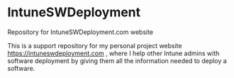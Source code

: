 # IntuneSWDeployment
Repository for IntuneSWDeployment.com website

This is a support repository for my personal project website https://intuneswdeployment.com , where I help other Intune admins with software deployment by giving them all the information needed to deploy a software.

